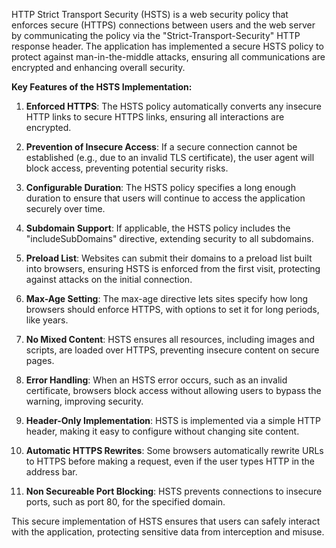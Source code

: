 HTTP Strict Transport Security (HSTS) is a web security policy that enforces secure (HTTPS) connections between users and the web server by communicating the policy via the "Strict-Transport-Security" HTTP response header. The application has implemented a secure HSTS policy to protect against man-in-the-middle attacks, ensuring all communications are encrypted and enhancing overall security.

**Key Features of the HSTS Implementation:**

1. **Enforced HTTPS**: The HSTS policy automatically converts any insecure HTTP links to secure HTTPS links, ensuring all interactions are encrypted.
   
2. **Prevention of Insecure Access**: If a secure connection cannot be established (e.g., due to an invalid TLS certificate), the user agent will block access, preventing potential security risks.

3. **Configurable Duration**: The HSTS policy specifies a long enough duration to ensure that users will continue to access the application securely over time.

4. **Subdomain Support**: If applicable, the HSTS policy includes the "includeSubDomains" directive, extending security to all subdomains.

5. **Preload List**: Websites can submit their domains to a preload list built into browsers, ensuring HSTS is enforced from the first visit, protecting against attacks on the initial connection.

6. **Max-Age Setting**: The max-age directive lets sites specify how long browsers should enforce HTTPS, with options to set it for long periods, like years.

7. **No Mixed Content**: HSTS ensures all resources, including images and scripts, are loaded over HTTPS, preventing insecure content on secure pages.

8. **Error Handling**: When an HSTS error occurs, such as an invalid certificate, browsers block access without allowing users to bypass the warning, improving security.

9. **Header-Only Implementation**: HSTS is implemented via a simple HTTP header, making it easy to configure without changing site content.

10. **Automatic HTTPS Rewrites**: Some browsers automatically rewrite URLs to HTTPS before making a request, even if the user types HTTP in the address bar.

11. **Non Secureable Port Blocking**: HSTS prevents connections to insecure ports, such as port 80, for the specified domain.

This secure implementation of HSTS ensures that users can safely interact with the application, protecting sensitive data from interception and misuse.
